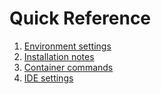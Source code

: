# Quick Reference

1. [Environment settings](Environment.md)
2. [Installation notes](Installation.md)
3. [Container commands](Container-Commands.md)
4. [IDE settings](IDE-Settings.md)
